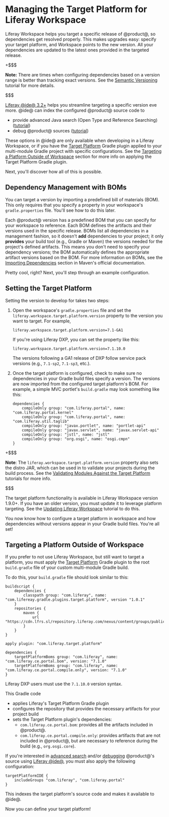 # Managing the Target Platform for Liferay Workspace [](id=managing-the-target-platform-for-liferay-workspace)

Liferay Workspace helps you target a specific release of @product@, so
dependencies get resolved properly. This makes upgrades easy: specify your
target platform, and Workspace points to the new version. All your dependencies
are updated to the latest ones provided in the targeted release.

+$$$

**Note:** There are times when configuring dependencies based on a version range
is better than tracking exact versions. See the
[Semantic Versioning](/develop/tutorials/-/knowledge_base/7-1/semantic-versioning)
tutorial for more details.

$$$

[Liferay @ide@ 3.2+](/develop/tutorials/-/knowledge_base/7-1/liferay-ide) 
helps you streamline targeting a specific version eve more. @ide@ can index the
configured @product@ source code to

- provide advanced Java search (Open Type and Reference Searching)
  ([tutorial](/develop/tutorials/-/knowledge_base/7-1/searching-product-source-in-liferay-ide))
- debug @product@ sources
  ([tutorial](/develop/tutorials/-/knowledge_base/7-1/debugging-product-source-in-liferay-ide))

These options in @ide@ are only available when developing in a Liferay
Workspace, or if you have the
[Target Platform](/develop/reference/-/knowledge_base/7-1/target-platform-gradle-plugin)
Gradle plugin applied to your multi-module Gradle project with specific
configurations. See the
[Targeting a Platform Outside of Workspace](#targeting-a-platform-outside-of-workspace)
section for more info on applying the Target Platform Gradle plugin.

Next, you'll discover how all of this is possible.

## Dependency Management with BOMs [](id=dependency-management-with-boms)

You can target a version by importing a predefined bill of materials (BOM). This
only requires that you specify a property in your workspace's
`gradle.properties` file. You'll see how to do this later.

Each @product@ version has a predefined BOM that you can specify for your
workspace to reference. Each BOM defines the artifacts and their versions used
in the specific release. BOMs list all dependencies in a management fashion, so
it doesn't **add** dependencies to your project; it only **provides** your build
tool (e.g., Gradle or Maven) the versions needed for the project's defined
artifacts. This means you don't need to specify your dependency versions; the
BOM automatically defines the appropriate artifact versions based on the BOM.
For more information on BOMs, see the
[Importing Dependencies](https://maven.apache.org/guides/introduction/introduction-to-dependency-mechanism#Importing_Dependencies)
section in Maven's official documentation.

Pretty cool, right? Next, you'll step through an example configuration.

## Setting the Target Platform [](id=setting-the-target-platform)

Setting the version to develop for takes two steps: 

1.  Open the workspace's `gradle.properties` file and set the
    `liferay.workspace.target.platform.version` property to the version you want
    to target. For example,

        liferay.workspace.target.platform.version=7.1-GA1

    If you're using Liferay DXP, you can set the property like this:

        liferay.workspace.target.platform.version=7.1.10.0

    The versions following a GA1 release of DXP follow service pack versions
    (e.g., `7.1-sp2`, `7.1-sp3`, etc.).

2.  Once the target platform is configured, check to make sure no dependencies
    in your Gradle build files specify a version. The versions are now imported
    from the configured target platform's BOM. For example, a simple MVC
    portlet's `build.gradle` may look something like this:

        dependencies {
            compileOnly group: "com.liferay.portal", name: "com.liferay.portal.kernel"
            compileOnly group: "com.liferay.portal", name: "com.liferay.util.taglib"
            compileOnly group: "javax.portlet", name: "portlet-api"
            compileOnly group: "javax.servlet", name: "javax.servlet-api"
            compileOnly group: "jstl", name: "jstl"
            compileOnly group: "org.osgi", name: "osgi.cmpn"
        }

+$$$

**Note**: The `liferay.workspace.target.platform.version` property also sets
the distro JAR, which can be used in to validate your projects during the build
process. See the
[Validating Modules Against the Target Platform](/develop/tutorials/-/knowledge_base/7-1/validating-modules-against-the-target-platform)
tutorials for more info.

$$$

The target platform functionality is available in Liferay Workspace version
1.9.0+. If you have an older version, you must update it to leverage platform
targeting. See the
[Updating Liferay Workspace](/develop/tutorials/-/knowledge_base/7-1/updating-liferay-workspace)
tutorial to do this.

You now know how to configure a target platform in workspace and how
dependencies without versions appear in your Gradle build files. You're all set!

## Targeting a Platform Outside of Workspace [](id=targeting-a-platform-outside-of-workspace)

If you prefer to not use Liferay Workspace, but still want to target a platform,
you must apply the 
[Target Platform](/develop/reference/-/knowledge_base/7-1/target-platform-gradle-plugin)
Gradle plugin to the root `build.gradle` file of your custom multi-module Gradle
build.

To do this, your `build.gradle` file should look similar to this:

    buildscript {
        dependencies {
            classpath group: "com.liferay", name: "com.lifereay.gradle.plugins.target.platform", version "1.0.1"
        }
        repositories {
            maven {
                url "https://cdn.lfrs.sl/repository.liferay.com/nexus/content/groups/public"
            }
        }
    }

    apply plugin: "com.liferay.target.platform"

    dependencies {
        targetPlatformBoms group: "com.liferay", name: "com.liferay.ce.portal.bom", version: "7.1.0"
        targetPlatformBoms group: "com.liferay", name: "com.liferay.ce.portal.compile.only", version: "7.1.0"
    }

Liferay DXP users must use the `7.1.10.0` version syntax.

This Gradle code

- applies Liferay's Target Platform Gradle plugin
- configures the repository that provides the necessary artifacts for your
  project build
- sets the Target Platform plugin's dependencies:
    - `com.liferay.ce.portal.bom`: provides all the artifacts included in
      @product@.
    - `com.liferay.ce.portal.compile.only`: provides artifacts that are not
      included in @product@, but are necessary to reference during the build
      (e.g., `org.osgi.core`).

If you're interested in
[advanced search](/develop/tutorials/-/knowledge_base/7-1/searching-product-source-in-liferay-ide)
and/or
[debugging](/develop/tutorials/-/knowledge_base/7-1/debugging-product-source-in-liferay-ide)
@product@'s source using
[Liferay @ide@](/develop/tutorials/-/knowledge_base/7-1/liferay-ide), you must
also apply the following configuration:

    targetPlatformIDE {
        includeGroups "com.liferay", "com.liferay.portal"
    }

This indexes the target platform's source code and makes it available to @ide@.

Now you can define your target platform!
